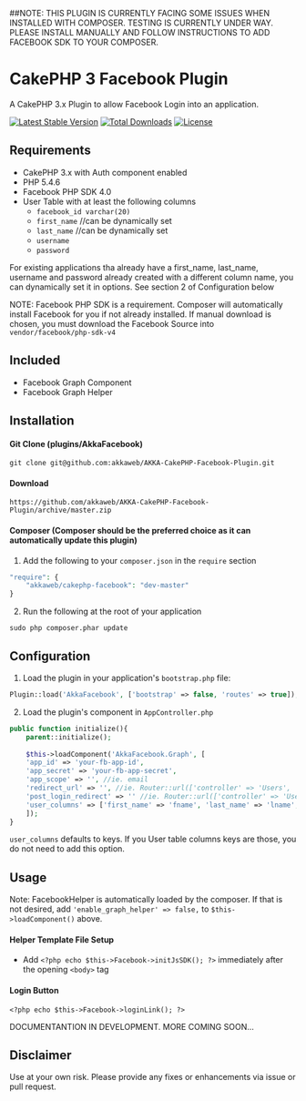 ##NOTE: THIS PLUGIN IS CURRENTLY FACING SOME ISSUES WHEN INSTALLED WITH COMPOSER. TESTING IS CURRENTLY UNDER WAY. PLEASE INSTALL MANUALLY AND FOLLOW INSTRUCTIONS TO ADD FACEBOOK SDK TO YOUR COMPOSER.

# CakePHP 3 Facebook Plugin

A CakePHP 3.x Plugin to allow Facebook Login into an application.

[![Latest Stable Version](https://poser.pugx.org/akkaweb/cakephp-facebook/version.svg)](https://packagist.org/packages/akkaweb/cakephp-facebook) 
[![Total Downloads](https://poser.pugx.org/akkaweb/cakephp-facebook/downloads.svg)](https://packagist.org/packages/akkaweb/cakephp-facebook)
[![License](https://poser.pugx.org/akkaweb/cakephp-facebook/license.svg)](https://packagist.org/packages/akkaweb/cakephp-facebook)

## Requirements
- CakePHP 3.x with Auth component enabled
- PHP 5.4.6
- Facebook PHP SDK 4.0
- User Table with at least the following columns
    * `facebook_id varchar(20)`
    * `first_name` //can be dynamically set
    * `last_name` //can be dynamically set
    * `username`
    * `password`

For existing applications tha already have a first_name, last_name, username and password already created with a different column name, you can dynamically set it in options. See section 2 of Configuration below

NOTE: Facebook PHP SDK is a requirement. Composer will automatically install Facebook for you if not already installed. If manual download is chosen, you must download the Facebook Source into `vendor/facebook/php-sdk-v4`

## Included
- Facebook Graph Component
- Facebook Graph Helper

## Installation

#### Git Clone (plugins/AkkaFacebook)
`git clone git@github.com:akkaweb/AKKA-CakePHP-Facebook-Plugin.git`

#### Download
`https://github.com/akkaweb/AKKA-CakePHP-Facebook-Plugin/archive/master.zip`

#### Composer (Composer should be the preferred choice as it can automatically update this plugin)

1. Add the following to your `composer.json` in the `require` section

```php
"require": {
	"akkaweb/cakephp-facebook": "dev-master"
}
```

2. Run the following at the root of your application

```
sudo php composer.phar update
```



## Configuration

1. Load the plugin in your application's `bootstrap.php` file:

```php
Plugin::load('AkkaFacebook', ['bootstrap' => false, 'routes' => true]);
```

2. Load the plugin's component in `AppController.php` 
```php
public function initialize(){
    parent::initialize();
    
    $this->loadComponent('AkkaFacebook.Graph', [
	'app_id' => 'your-fb-app-id',
	'app_secret' => 'your-fb-app-secret',
	'app_scope' => '', //ie. email
	'redirect_url' => '', //ie. Router::url(['controller' => 'Users', 'action' => 'login'], TRUE),
	'post_login_redirect' => '' //ie. Router::url(['controller' => 'Users', 'action' => 'account'], TRUE)
	'user_columns' => ['first_name' => 'fname', 'last_name' => 'lname', 'username' => 'uname', 'password' => 'pass'] //not required
    ]);
}
```

`user_columns` defaults to keys. If you User table columns keys are those, you do not need to add this option.

## Usage

Note: FacebookHelper is automatically loaded by the composer. If that is not desired, add `'enable_graph_helper' => false,` to `$this->loadComponent()` above.

#### Helper Template File Setup

- Add `<?php echo $this->Facebook->initJsSDK(); ?>` immediately after the opening `<body>` tag

#### Login Button

`<?php echo $this->Facebook->loginLink(); ?>`



DOCUMENTANTION IN DEVELOPMENT. MORE COMING SOON...


## Disclaimer
Use at your own risk. Please provide any fixes or enhancements via issue or pull request.
